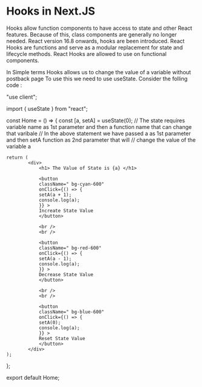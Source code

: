 # Hooks in Next.JS

Hooks allow function components to have access to state and other React features. Because of this, class components
are generally no longer needed. React version 16.8 onwards, hooks are been introduced. React Hooks are functions and serve as a modular replacement for state and lifecycle methods. React Hooks are allowed to use on functional components.

In Simple terms Hooks allows us to change the value of a variable without postback page
To use this we need to use useState. Consider the folling code :

"use client";

import { useState } from "react";

const Home = () => {
const [a, setA] = useState(0);
// The state requires variable name as 1st parameter and then a function name that can change that varibale
// In the above statement we have passed a as 1st parameter and then setA function as 2nd parameter that will
// change the value of the variable a

    return (
            <div>
                <h1> The Value of State is {a} </h1>

                <button
                className=" bg-cyan-600"
                onClick={() => {
                setA(a + 1);
                console.log(a);
                }} >
                Increate State Value
                </button>

                <br />
                <br />

                <button
                className=" bg-red-600"
                onClick={() => {
                setA(a - 1);
                console.log(a);
                }} >
                Decrease State Value
                </button>

                <br />
                <br />

                <button
                className=" bg-blue-600"
                onClick={() => {
                setA(0);
                console.log(a);
                }} >
                Reset State Value
                </button>
            </div>
    );

};

export default Home;
